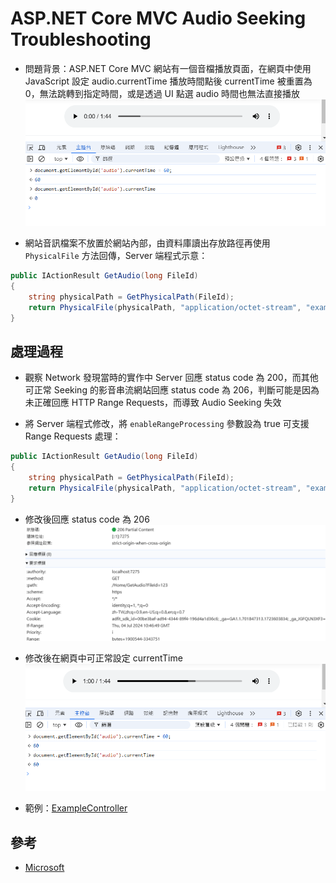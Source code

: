 # ASP.NET Core MVC Audio Seeking Troubleshooting

- 問題背景：ASP.NET Core MVC 網站有一個音檔播放頁面，在網頁中使用 JavaScript 設定 audio.currentTime 播放時間點後 currentTime 被重置為 0，無法跳轉到指定時間，或是透過 UI 點選 audio 時間也無法直接播放
![](01.png)

- 網站音訊檔案不放置於網站內部，由資料庫讀出存放路徑再使用 `PhysicalFile` 方法回傳，Server 端程式示意：
```csharp
public IActionResult GetAudio(long FileId)
{
    string physicalPath = GetPhysicalPath(FileId);
    return PhysicalFile(physicalPath, "application/octet-stream", "example.wav");
}
```

## 處理過程
- 觀察 Network 發現當時的實作中 Server 回應 status code 為 200，而其他可正常 Seeking 的影音串流網站回應 status code 為 206，判斷可能是因為未正確回應 HTTP Range Requests，而導致 Audio Seeking 失效

- 將 Server 端程式修改，將 `enableRangeProcessing` 參數設為 true 可支援 Range Requests 處理：
```csharp
public IActionResult GetAudio(long FileId)
{
    string physicalPath = GetPhysicalPath(FileId);
    return PhysicalFile(physicalPath, "application/octet-stream", "example.wav", true);
}
```
- 修改後回應 status code 為 206
![](02.png)

- 修改後在網頁中可正常設定 currentTime
![](03.png)

- 範例：[ExampleController](ExampleController.cs)

## 參考
- [Microsoft](https://learn.microsoft.com/zh-tw/dotnet/api/microsoft.aspnetcore.mvc.controllerbase.physicalfile?view=aspnetcore-8.0)
